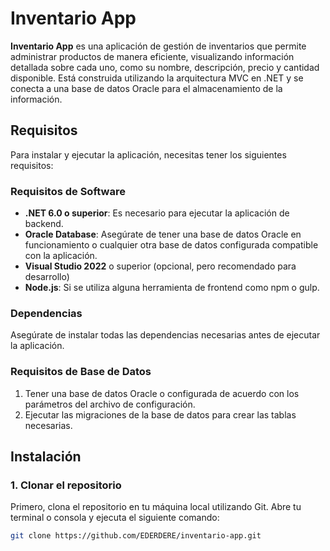 # Inventario App

**Inventario App** es una aplicación de gestión de inventarios que permite administrar productos de manera eficiente, visualizando información detallada sobre cada uno, como su nombre, descripción, precio y cantidad disponible. Está construida utilizando la arquitectura MVC en .NET y se conecta a una base de datos Oracle para el almacenamiento de la información.

## Requisitos

Para instalar y ejecutar la aplicación, necesitas tener los siguientes requisitos:

### Requisitos de Software

- **.NET 6.0 o superior**: Es necesario para ejecutar la aplicación de backend.
- **Oracle Database**: Asegúrate de tener una base de datos Oracle en funcionamiento o cualquier otra base de datos configurada compatible con la aplicación.
- **Visual Studio 2022** o superior (opcional, pero recomendado para desarrollo)
- **Node.js**: Si se utiliza alguna herramienta de frontend como npm o gulp.

### Dependencias

Asegúrate de instalar todas las dependencias necesarias antes de ejecutar la aplicación. 

### Requisitos de Base de Datos

1. Tener una base de datos Oracle o configurada de acuerdo con los parámetros del archivo de configuración.
2. Ejecutar las migraciones de la base de datos para crear las tablas necesarias.

## Instalación

### 1. Clonar el repositorio

Primero, clona el repositorio en tu máquina local utilizando Git. Abre tu terminal o consola y ejecuta el siguiente comando:

```bash
git clone https://github.com/EDERDERE/inventario-app.git